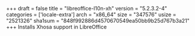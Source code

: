 +++
draft = false
title = "libreoffice-l10n-xh"
version = "5.2.3.2-4"
categories = ['locale-extra']
arch = "x86_64"
size = "347576"
usize = "2521326"
sha1sum = "848f992886d4570670549ea50bb9b25d767b3a21"
+++
Installs Xhosa support in LibreOffice
